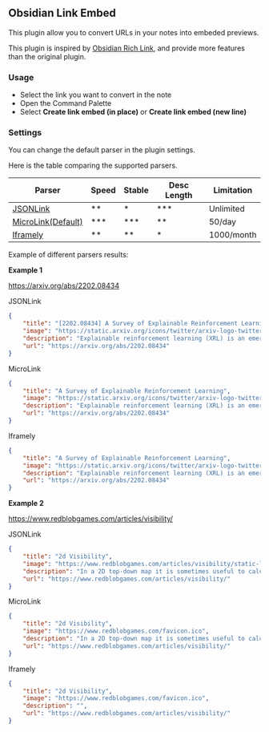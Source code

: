## Obsidian Link Embed

This plugin allow you to convert URLs in your notes into embeded previews.

This plugin is inspired by [Obsidian Rich Link](https://github.com/dhamaniasad/obsidian-rich-links), and provide more features than the original plugin.

### Usage

-   Select the link you want to convert in the note
-   Open the Command Palette
-   Select **Create link embed (in place)** or **Create link embed (new line)**

### Settings

You can change the default parser in the plugin settings.

Here is the table comparing the supported parsers.

| Parser                                    | Speed  | Stable | Desc Length | Limitation |
| ----------------------------------------- | ------ | ------ | ----------- | ---------- |
| [JSONLink](https://jsonlink.io/) | \*\*   | \*     | \*\*\*      | Unlimited  |
| [MicroLink(Default)](https://microlink.io/)        | \*\*\* | \*\*\* | \*\*        | 50/day     |
| [Iframely](https://iframely.com/)         | \*\*   | \*\*   | \*          | 1000/month |

Example of different parsers results:

**Example 1**

https://arxiv.org/abs/2202.08434

JSONLink

```json
{
	"title": "[2202.08434] A Survey of Explainable Reinforcement Learning",
	"image": "https://static.arxiv.org/icons/twitter/arxiv-logo-twitter-square.png",
	"description": "Explainable reinforcement learning (XRL) is an emerging subfield of\nexplainable machine learning that has attracted considerable attention in\nrecent years. The goal of XRL is to elucidate the decision-making process of\nlearning agents in sequential decision-making settings. In this survey, we\npropose a novel taxonomy for organizing the XRL literature that prioritizes the\nRL setting. We overview techniques according to this taxonomy. We point out\ngaps in the literature, which we use to motivate and outline a roadmap for\nfuture work.",
	"url": "https://arxiv.org/abs/2202.08434"
}
```

MicroLink

```json
{
	"title": "A Survey of Explainable Reinforcement Learning",
	"image": "https://static.arxiv.org/icons/twitter/arxiv-logo-twitter-square.png",
	"description": "Explainable reinforcement learning (XRL) is an emerging subfield of\nexplainable machine learning that has attracted considerable attention in\nrecent years. The goal of XRL is to elucidate the decision-making process of\nlearning agents in sequential decision-making settings. In this survey, we\npropos…",
	"url": "https://arxiv.org/abs/2202.08434"
}
```

Iframely

```json
{
	"title": "A Survey of Explainable Reinforcement Learning",
	"image": "https://static.arxiv.org/icons/twitter/arxiv-logo-twitter-square.png",
	"description": "Explainable reinforcement learning (XRL) is an emerging subfield of explainable machine learning that has attracted considerable attention in recent years. The goal of XRL is to elucidate the...",
	"url": "https://arxiv.org/abs/2202.08434"
}
```

**Example 2**

https://www.redblobgames.com/articles/visibility/

JSONLink

```json
{
	"title": "2d Visibility",
	"image": "https://www.redblobgames.com/articles/visibility/static-lightmap.png?2012-05-21-15-55-03",
	"description": "In a 2D top-down map it is sometimes useful to calculate which areas are visible from a given point. For example you might want to hide what’s not visible from the player’s location, or you might want to know what areas would be lit by a torch.",
	"url": "https://www.redblobgames.com/articles/visibility/"
}
```

MicroLink

```json
{
	"title": "2d Visibility",
	"image": "https://www.redblobgames.com/favicon.ico",
	"description": "In a 2D top-down map it is sometimes useful to calculate which areas are visible from a given point. For example you might want to hide what’s not visible from the player’s location, or you might want to know what areas would be lit by a torch.",
	"url": "https://www.redblobgames.com/articles/visibility/"
}
```

Iframely

```json
{
	"title": "2d Visibility",
	"image": "https://www.redblobgames.com/favicon.ico",
	"description": "",
	"url": "https://www.redblobgames.com/articles/visibility/"
}
```
